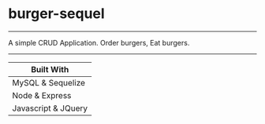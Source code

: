 # burger-sequel
<hr>
A simple CRUD Application. Order burgers, Eat burgers. 

-----

| Built With   |
| ------------- |
| MySQL & Sequelize|
| Node & Express|
| Javascript & JQuery|
